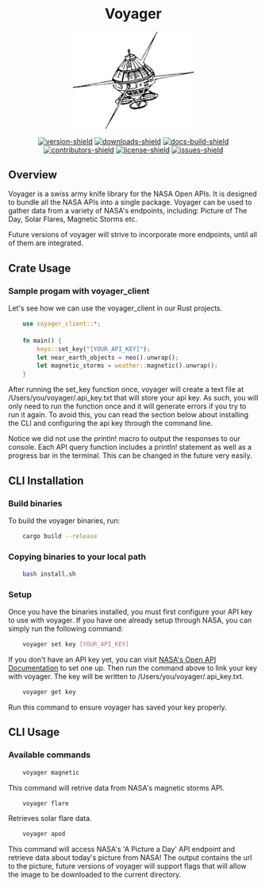 <h1 align="center">
    Voyager
</h1>

<div align="center">
    <img src="/docs/img/satellite-drawing-2.png" width="244" />
</div>


<div align="center">

[![version-shield]][crate-link] [![downloads-shield]][crate-link] [![docs-build-shield]][docs-url] [![contributors-shield]][contributors-url] [![license-shield]][license-url] [![issues-shield]][issues-url]

</div>



## Overview
Voyager is a swiss army knife library for the NASA Open APIs. It is designed to bundle all the NASA APIs into a single package. Voyager can be used to gather data from a variety of NASA's endpoints, including: Picture of The Day, Solar Flares, Magnetic Storms etc.

Future versions of voyager will strive to incorporate more endpoints, until all of them are integrated.

## Crate Usage
### Sample progam with voyager_client
Let's see how we can use the voyager_client in our Rust projects.
```rust
    use voyager_client::*;

    fn main() {
        keys::set_key("[YOUR_API_KEY]");
        let near_earth_objects = neo().unwrap();
        let magnetic_storms = weather::magnetic().unwrap();
    }
```
After running the set_key function once, voyager will create a text file at /Users/you/voyager/.api_key.txt that will store your api key. As such, you will only need to run the function once and it will generate errors if you try to run it again. To avoid this, you can read the section below about installing the CLI and configuring the api key through the command line.

Notice we did not use the println! macro to output the responses to our console. Each API query function includes a println! statement as well as a progress bar in the terminal. This can be changed in the future very easily.

## CLI Installation

### Build binaries
To build the voyager binaries, run:
```sh
    cargo build --release
```

### Copying binaries to your local path
```sh
    bash install.sh
```

### Setup
Once you have the binaries installed, you must first configure your API key to use with voyager.
If you have one already setup through NASA, you can simply run the following command:
```sh
    voyager set key [YOUR_API_KEY]
```
If you don't have an API key yet, you can visit [NASA's Open API Documentation](https://api.nasa.gov/index.html) to set one up. Then run the command above to link your key with voyager. The key will be written to /Users/you/voyager/.api_key.txt.
```sh
    voyager get key
```
Run this command to ensure voyager has saved your key properly.

## CLI Usage

### Available commands
```sh
    voyager magnetic
```
This command will retrive data from NASA's magnetic storms API. 

```sh
    voyager flare
```
Retrieves solar flare data.
```sh
    voyager apod
```
This command will access NASA's 'A Picture a Day' API endpoint and retrieve data about today's picture from NASA!
The output contains the url to the picture, future versions of voyager will support flags that will allow the image to be downloaded to the current directory.

[version-shield]: https://img.shields.io/crates/v/voyager_client?style=plastic

[contributors-shield]: https://img.shields.io/github/contributors/ethgallucci/voyager?style=plastic

[contributors-url]: https://github.com/ethgallucci/voyager/graphs/contributors

[issues-shield]: https://img.shields.io/github/issues/ethgallucci/voyager?style=plastic
[issues-url]: https://github.com/ethgallucci/voyager/issues


[license-shield]: https://img.shields.io/crates/l/voyager_client?style=plastic
[license-url]: https://github.com/ethgallucci/voyager/blob/main/LICENSE

[commit-shield]: https://img.shields.io/github/commit-activity/w/ethgallucci/voyager?style=plastic
[commit-url]: https://github.com/ethgallucci/voyager/commits/main

[downloads-shield]: https://img.shields.io/crates/d/voyager_client?style=plastic
[crate-link]: https://crates.io/crates/voyager_client

[docs-build-shield]: https://img.shields.io/docsrs/voyager_client/latest?label=build&style=plastic
[docs-url]: https://docs.rs/voyager_client